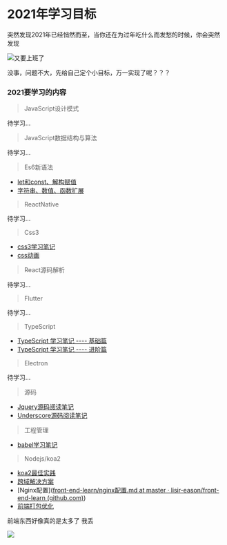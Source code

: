 # 2021年学习目标

突然发现2021年已经悄然而至，当你还在为过年吃什么而发愁的时候，你会突然发现

![又要上班了](http://ww4.sinaimg.cn/bmiddle/6af89bc8gw1f8r8dfjpgbj20640640sv.jpg)

没事，问题不大，先给自己定个小目标，万一实现了呢？？？

### 2021要学习的内容

> JavaScript设计模式

待学习...

> JavaScript数据结构与算法

待学习...

> Es6新语法

- [let和const、解构赋值](https://github.com/lisir-eason/front-end-learn/blob/master/es6/let%E5%92%8Cconst%E3%80%81%E8%A7%A3%E6%9E%84%E8%B5%8B%E5%80%BC.md)
- [字符串、数值、函数扩展](https://github.com/lisir-eason/front-end-learn/blob/master/es6/%E5%AD%97%E7%AC%A6%E4%B8%B2%E3%80%81%E6%95%B0%E5%80%BC%E3%80%81%E5%87%BD%E6%95%B0%E6%89%A9%E5%B1%95.md)

> ReactNative

待学习...

> Css3

- [css3学习笔记](https://github.com/lisir-eason/front-end-learn/blob/master/css/css%E5%AD%A6%E4%B9%A0%E7%AC%94%E8%AE%B0.md)
- [css动画](https://github.com/lisir-eason/front-end-learn/blob/master/css/css%E5%8A%A8%E7%94%BB.md)

> React源码解析

待学习...

> Flutter

待学习...

> TypeScript 

- [TypeScript 学习笔记  ----  基础篇](https://github.com/lisir-eason/front-end-learn/blob/master/typescript/TypeScript%20%E5%AD%A6%E4%B9%A0%E7%AC%94%E8%AE%B0--%E5%9F%BA%E7%A1%80%E7%AF%87.md)
- [TypeScript 学习笔记  ----  进阶篇](https://github.com/lisir-eason/front-end-learn/blob/master/typescript/TypeScript%20%E5%AD%A6%E4%B9%A0%E7%AC%94%E8%AE%B0--%E8%BF%9B%E9%98%B6%E7%AF%87.md)

> Electron

待学习...

> 源码

- [Jquery源码阅读笔记](https://github.com/lisir-eason/front-end-learn/blob/master/%E6%BA%90%E7%A0%81%E8%A7%A3%E6%9E%90/Jquery/jquery%E7%AC%94%E8%AE%B0.md)
- [Underscore源码阅读笔记](https://github.com/lisir-eason/front-end-learn/blob/master/%E6%BA%90%E7%A0%81%E8%A7%A3%E6%9E%90/Underscore/underscore%E7%AC%94%E8%AE%B0.md)

> 工程管理

- [babel学习笔记](https://github.com/lisir-eason/front-end-learn/blob/master/babel/babel%E5%AD%A6%E4%B9%A0%E7%AC%94%E8%AE%B0.md)

> Nodejs/koa2

- [koa2最佳实践](https://github.com/lisir-eason/front-end-learn/blob/master/koa2%E6%9C%80%E4%BD%B3%E5%AE%9E%E8%B7%B5/koa2%E6%9C%80%E4%BD%B3%E5%AE%9E%E8%B7%B5.md)
- [跨域解决方案](https://github.com/lisir-eason/front-end-learn/blob/master/koa2%E6%9C%80%E4%BD%B3%E5%AE%9E%E8%B7%B5/%E8%A7%A3%E5%86%B3%E8%B7%A8%E8%B6%8A%E9%97%AE%E9%A2%98.md)
- [Nginx配置]([front-end-learn/nginx配置.md at master · lisir-eason/front-end-learn (github.com)](https://github.com/lisir-eason/front-end-learn/blob/master/koa2最佳实践/nginx配置.md))
- [前端打包优化](https://github.com/lisir-eason/front-end-learn/blob/master/koa2%E6%9C%80%E4%BD%B3%E5%AE%9E%E8%B7%B5/%E6%80%A7%E8%83%BD%E4%BC%98%E5%8C%96%E4%B9%8B%E5%89%8D%E7%AB%AF%E6%89%93%E5%8C%85.md)

前端东西好像真的是太多了 我丢

![](http://ww4.sinaimg.cn/bmiddle/9150e4e5gy1fumb4aw63bg207x07xt8w.gif)